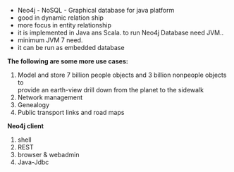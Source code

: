 * Neo4j - NoSQL - Graphical database for java platform
* good in dynamic relation ship 
* more focus in entity relationship
* it is implemented in Java ans Scala. to run Neo4j Database need JVM..
* minimum JVM 7 need.
* it can be run as embedded database

**The following are some more use cases:**

1. Model and store 7 billion people objects and 3 billion nonpeople objects to  
   provide an earth-view drill down from the planet to the sidewalk
2. Network management
3. Genealogy
4. Public transport links and road maps

**Neo4j client**

1. shell
2. REST
3. browser & webadmin
4. Java-Jdbc



